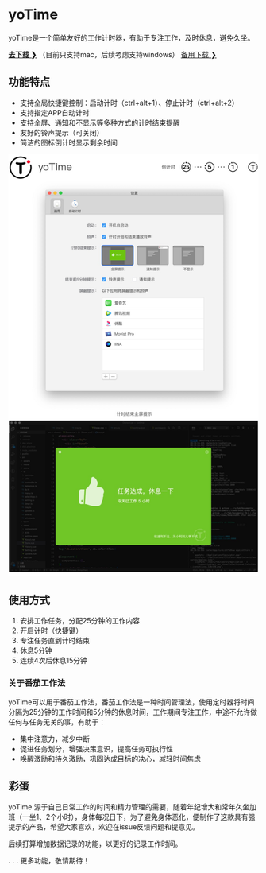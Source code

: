 # yoTime
yoTime是一个简单友好的工作计时器，有助于专注工作，及时休息，避免久坐。

**[去下载 ❯](https://gitee.com/yoodu/yoTime/releases/)**    （目前只支持mac，后续考虑支持windows）  [备用下载 ❯](https://github.com/yoodu/yoTime/releases/latest)

## 功能特点

- 支持全局快捷键控制：启动计时（ctrl+alt+1）、停止计时（ctrl+alt+2）
- 支持指定APP自动计时
- 支持全屏、通知和不显示等多种方式的计时结束提醒
- 友好的铃声提示（可关闭）
- 简洁的图标倒计时显示剩余时间



![界面图示](./image/界面图示.jpg)



## 使用方式

1. 安排工作任务，分配25分钟的工作内容
2. 开启计时（快捷键）
3. 专注任务直到计时结束
4. 休息5分钟
5. 连续4次后休息15分钟



### 关于番茄工作法

yoTime可以用于番茄工作法，番茄工作法是一种时间管理法，使用定时器将时间分隔为25分钟的工作时间和5分钟的休息时间，工作期间专注工作，中途不允许做任何与任务无关的事，有助于：

- 集中注意力，减少中断
- 促进任务划分，增强决策意识，提高任务可执行性
- 唤醒激励和持久激励，巩固达成目标的决心，减轻时间焦虑



## 彩蛋

yoTime 源于自己日常工作的时间和精力管理的需要，随着年纪增大和常年久坐加班（一坐1、2个小时），身体每况日下，为了避免身体恶化，便制作了这款具有强提示的产品，希望大家喜欢，欢迎在issue反馈问题和提意见。

后续打算增加数据记录的功能，以更好的记录工作时间。



. . . 更多功能，敬请期待！

